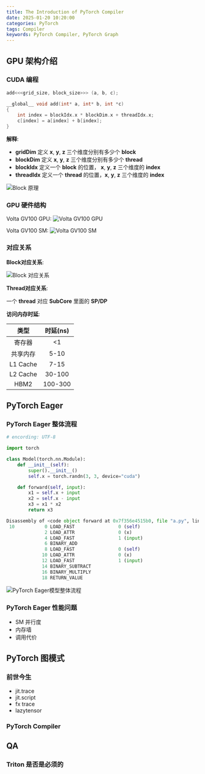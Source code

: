 ```yaml
---
title: The Introduction of PyTorch Compiler
date: 2025-01-20 10:20:00
categories: PyTorch
tags: Compiler
keywords: PyTorch Compiler, PyTorch Graph
---
```


## GPU 架构介绍

### CUDA 编程

```C++
add<<<grid_size, block_size>>> (a, b, c); 

__global__ void add(int* a, int* b, int *c)
{
    int index = blockIdx.x * blockDim.x + threadIdx.x;
    c[index] = a[index] + b[index];
}
```

**解释**:

- **gridDim** 定义 **x**, **y**, **z** 三个维度分别有多少个 **block**
- **blockDim** 定义 **x**, **y**, **z** 三个维度分别有多少个 **thread**
- **blockIdx** 定义一个 **block** 的位置， **x**, **y**, **z** 三个维度的 **index**
- **threadIdx** 定义一个 **thread** 的位置，**x**, **y**, **z** 三个维度的 **index**

![Block 原理](https://i.mij.rip/2025/01/20/a9dd78cc9255b8964bb74737e6a2c951.png)

### GPU 硬件结构

Volta GV100 GPU:
![Volta GV100 GPU](https://i.miji.bid/2025/01/20/b90832b2d8a24c8b79333de3cf448571.png)

Volta GV100 SM:
![Volta GV100 SM](https://i.miji.bid/2025/01/20/780876979f5bc96f6c4f0eb4b6eecde5.jpeg)

### 对应关系

**Block对应关系**:

![Block 对应关系](https://i.miji.bid/2025/01/20/57c8d8cb7ddb13d1959a15ec7acdeccb.png)

**Thread对应关系**:

一个 **thread** 对应 **SubCore** 里面的 **SP/DP**

**访问内存时延**:

| 类型     | 时延(ns) |
| :---:    | :----: |
| 寄存器    | <1     |
| 共享内存  | 5-10    |
| L1 Cache | 7-15   |
| L2 Cache | 30-100 |
| HBM2     | 100-300|

## PyTorch Eager

### PyTorch Eager 整体流程

```Python
# encording: UTF-8

import torch

class Model(torch.nn.Module):
    def __init__(self):
        super().__init__()
        self.x = torch.randn(3, 3, device="cuda")

    def forward(self, input):
        x1 = self.x + input
        x2 = self.x - input
        x3 = x1 * x2
        return x3
```

```Python
Disassembly of <code object forward at 0x7f356e4515b0, file "a.py", line 9>:
 10           0 LOAD_FAST                0 (self)
              2 LOAD_ATTR                0 (x)
              4 LOAD_FAST                1 (input)
              6 BINARY_ADD
              8 LOAD_FAST                0 (self)
             10 LOAD_ATTR                0 (x)
             12 LOAD_FAST                1 (input)
             14 BINARY_SUBTRACT
             16 BINARY_MULTIPLY
             18 RETURN_VALUE
```

![PyTorch Eager模型整体流程](https://i.miji.bid/2025/01/20/c2b249aba9e5e2bb9616bc1aad3f27b7.png)

### PyTorch Eager 性能问题

- SM 并行度
- 内存墙
- 调用代价

## PyTorch 图模式

### 前世今生

- jit.trace
- jit.script
- fx trace
- lazytensor

### PyTorch Compiler

## QA

### Triton 是否是必须的
